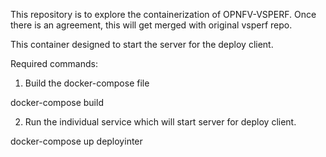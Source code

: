 This repository is to explore the containerization of OPNFV-VSPERF.
Once there is an agreement, this will get merged with original vsperf repo.

This container designed to start the server for the deploy client.

Required commands:

1. Build the docker-compose file

docker-compose build

2. Run the individual service which will start server for deploy client.

docker-compose up deployinter





